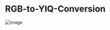# RGB-to-YIQ-Conversion
![image](https://user-images.githubusercontent.com/85553852/203564976-de63f5e1-4be5-4bdd-b0f8-d71eaf69b9bb.png)

